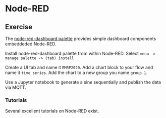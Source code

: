 # Node-RED


## Exercise

The [node-red-dashboard palette](https://flows.nodered.org/node/node-red-dashboard) provides simple dashboard components embeddeded Node-RED. 

Install node-red-dashboard palette from within Node-RED. Select `menu -> manage palette -> (tab) install`

Create a UI tab and name it `EMRP2020`. Add a chart block to your flow and name it `time series`. Add the chart to a new group you name `group 1`.

Use a Jupyter notebook to generate a sine sequentially and publish the data via MQTT. 

### Tutorials

Several excellent tutorials on Node-RED exist. 


